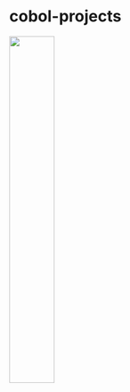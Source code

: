 # cobol-projects
<img src="https://github.com/wingemo/cobol-projects/blob/main/PunchCard.png?raw=true" height="40%">
